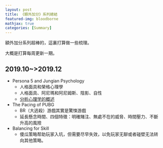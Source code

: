 ```yaml
---
layout: post
title: 《額外加分》系列總結
featured-img: bloodborne
mathjax: true
categories: [Summary]
---
```



額外加分系列超棒的，這裏打算做一些梳理。

<!--more-->

大概是打算每周更新一期。

## 2019.10~>2019.12

+ Persona 5 and Jungian Psychology 
  + 人格面具和榮格心理學
  + 人格面具、阿尼瑪和阿尼姆斯、陰影、自性
  + [分析心理学的概述](https://wiki.mbalib.com/wiki/%E5%88%86%E6%9E%90%E5%BF%83%E7%90%86%E5%AD%A6)
+ The Pacing of PUBG 
  + BR（大逃殺）游戲其實是驚悚游戲
  + 延長懸念時間、四個特徵：明確賭注、無處不在的威脅、時間壓力、不斷升高的風險
+ Balancing for Skill
  + 傻瓜策略帮助玩家入坑，但需要尽早失效，以免玩家无聊或者碰壁无法转向其他策略。
